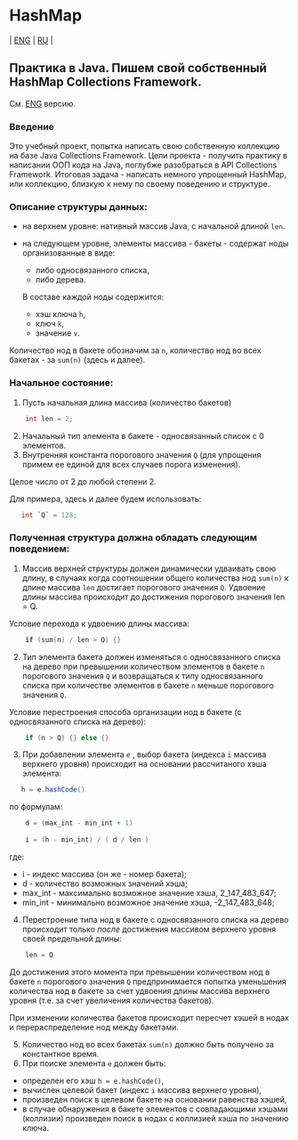 # HashMap
| [ENG](https://github.com/A1eksMa/HashMap/blob/main/README.md) | [RU](https://github.com/A1eksMa/HashMap/blob/main/README_RU.md) | 

## Практика в Java. Пишем свой собственный HashMap Collections Framework.
См. [ENG](https://github.com/A1eksMa/HashMap/blob/main/README.md) версию.

### Введение
Это учебный проект, попытка написать свою собственную коллекцию на базе Java Collections Framework. Цели проекта - получить практику в написании ООП кода на Java, поглубже разобраться в API Collections Framework. Итоговая задача - написать немного упрощенный HashMap, или коллекцию, близкую к нему по своему поведению и структуре.

### Описание структуры данных:
 - на верхнем уровне: нативный массив Java, с начальной длиной `len`.  
 - на следующем уровне, элементы массива - бакеты - содержат ноды организованные в виде:
   - либо односвязанного списка,
   - либо дерева.

    В составе каждой ноды содержится:
   - хэш ключа `h`,
    - ключ `k`,
    - значение `v`.

Количество нод в бакете обозначим за `n`, количество нод во всех бакетах - за `sum(n)` (здесь и далее).

### Начальное состояние:
1. Пусть начальная длина массива (количество бакетов)
```java
    int len = 2;
```
2. Начальный тип элемента в бакете - односвязанный список с 0 элементов.
3. Внутренняя константа порогового значения `Q` (для упрощения примем ее единой для всех случаев порога изменения).

Целое число от 2 до любой степени 2.

Для примера, здесь и далее будем использовать:
```java
   int `Q` = 128;
```


### Полученная структура должна обладать следующим поведением:
1. Массив верхней структуры должен динамически удваивать свою длину, в случаях когда соотношении общего количества нод `sum(n)` к длине массива `len` достигает порогового значения `Q`. Удвоение длины массива происходит до достижения порогового значения len = Q.

Условие перехода к удвоению длины массива:
```java
    if (sum(n) / len > Q) {}
```

2. Тип элемента бакета должен изменяться с односвязанного списка на дерево при превышении количеством элементов в бакете `n` порогового значения `Q` и возвращаться к типу односвязанного списка при количестве элементов в бакете `n` меньше порогового значения `Q`.

Условие перестроения способа организации нод в бакете (с односвязанного списка на дерево):
```java
    if (n > Q) {} else {}
```

3. При добавлении элемента `e` , выбор бакета (индекса `i` массива верхнего уровня) происходит на основании рассчитаного хэша элемента:
```java
   h = e.hashCode()
```
по формулам:
```java
    d = (max_int - min_int + 1)
    
    i = (h - min_int) / ( d / len )
```
где:
- i - индекс массива (он же - номер бакета);
- d - количество возможных значений хэша;
- max_int - максимально возможное значение хэша, 2_147_483_647;
- min_int - минимально возможное значение хэша, -2_147_483_648;

4. Перестроение типа нод в бакете с односвязанного списка на дерево происходит только *после* достижения массивом верхнего уровня своей предельной длины:
```java
    len = Q
```

До достижения этого момента при превышении количеством нод в бакете `n` порогового значения `Q` предпринимается попытка уменьшения количества нод в бакете за счет удвоения длины массива верхнего уровня (т.е. за счет увеличения количества бакетов).

При изменении количества бакетов происходит пересчет хэшей в нодах и перераспределение нод между бакетами.

5. Количество нод во всех бакетах `sum(n)` должно быть получено за константное время.
6. При поиске элемента `e` должен быть:
- определен его хэш `h = e.hashCode()`,
- вычислен целевой бакет (индекс `i` массива верхнего уровня),
- произведен поиск в целевом бакете на основании равенства хэшей,
- в случае обнаружения в бакете элементов с совпадающими хэшами (коллизии) произведен поиск в нодах с коллизией хэша по значению ключа.
